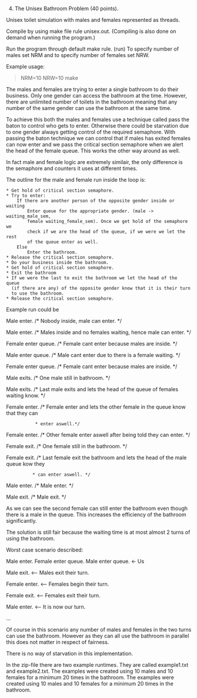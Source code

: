 4. The Unisex Bathroom Problem (40 points).

Unisex toilet simulation with males and females represented as
threads.

Compile by using make file rule unisex.out. (Compiling is
also done on demand when running the program.)

Run the program through default make rule. (run)
To specify number of males set NRM and to specify number of 
females set NRW.

Example usage: 
> NRM=10 NRW=10 make


The males and females are trying to enter a single bathroom to do their
business. Only one gender can access the bathroom at the time. However, there
are unlimited number of toilets in the bathroom meaning that any number of the
same gender can use the bathroom at the same time.

To achieve this both the males and females use a technique called pass the baton to control
who gets to enter. Otherwise there could be starvation due to one gender always getting control
of the required semaphore. With passing the baton technique we can control that if males has exited
females can now enter and we pass the critical section semaphore when we alert the head of the
female queue. This works the other way around as well. 

In fact male and female logic are extremely similair, the only difference is the semaphore and
counters it uses at different times. 

The outline for the male and female run inside the loop is:

    * Get hold of critical section semaphore.
    * Try to enter:
        If there are another person of the opposite gender inside or waiting
            Enter queue for the appropriate gender. (male -> waiting_male_sem, 
            female waiting_female_sem). Once we get hold of the semaphore we 
            check if we are the head of the queue, if we were we let the rest 
            of the queue enter as well.
        Else
            Enter the bathroom.
    * Release the critical section semaphore.
    * Do your business inside the bathroom.
    * Get hold of critical section semaphore.
    * Exit the bathroom
    * If we were the last to exit the bathroom we let the head of the queue
      (if there are any) of the opposite gender know that it is their turn 
      to use the bathroom.
    * Release the critical section semaphore.


Example run could be

Male enter. /* Nobody inside, male can enter. */

Male enter. /* Males inside and no females waiting, hence male can enter. */

Female enter queue. /* Female cant enter because males are inside. */

Male enter queue. /* Male cant enter due to there is a female waiting. */

Female enter queue. /* Female cant enter because males are inside. */

Male exits. /* One male still in bathroom. */

Male exits. /* Last male exits and lets the head of the queue of females waiting know. */

Female enter. /* Female enter and lets the other female in the queue know that they can 

               * enter aswell.*/

Female enter. /* Other female enter aswell after being told they can enter. */

Female exit. /* One female still in the bathroom. */

Female exit. /* Last female exit the bathroom and lets the head of the male queue kow they

              * can enter aswell. */

Male enter. /* Male enter. */

Male exit. /* Male exit. */


As we can see the second female can still enter the bathroom even though there is
a male in the queue. This increases the efficiency of the bathroom significantly.

The solution is still fair because the waiting time is at most almost 2 turns of
using the bathroom. 

Worst case scenario described:

Male enter.
Female enter queue.
Male enter queue. <- Us

Male exit. <-- Males exit their turn.

Female enter. <-- Females begin their turn.

Female exit. <-- Females exit their turn.

Male enter. <-- It is now our turn.

...

Of course in this scenario any number of males and females in the two turns can use the
bathroom. However as they can all use the bathroom in parallel this does not matter in
respect of fairness.

There is no way of starvation in this implementation. 


In the zip-file there are two example runtimes. They are called example1.txt and example2.txt.
The examples were created using 10 males and 10 females for a minimum 20 times in the bathroom.
The examples were created using 10 males and 10 females for a minimum 20 times in the bathroom.
